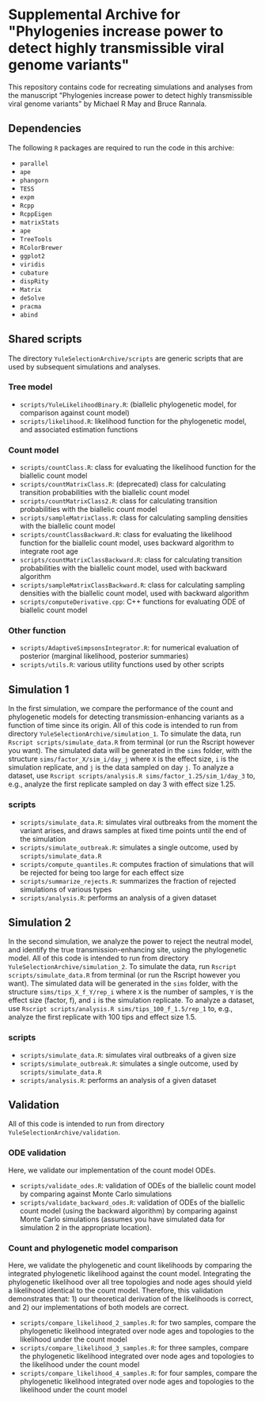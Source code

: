 # Supplemental Archive for "Phylogenies increase power to detect highly transmissible viral genome variants"

This repository contains code for recreating simulations and analyses from the manuscript "Phylogenies increase power to detect highly transmissible viral genome variants" by Michael R May and Bruce Rannala.

## Dependencies

The following `R` packages are required to run the code in this archive:
- `parallel`
- `ape`
- `phangorn`
- `TESS`
- `expm`
- `Rcpp`
- `RcppEigen`
- `matrixStats`
- `ape`
- `TreeTools`
- `RColorBrewer`
- `ggplot2`
- `viridis`
- `cubature`
- `dispRity`
- `Matrix`
- `deSolve`
- `pracma`
- `abind`

## Shared scripts

The directory `YuleSelectionArchive/scripts` are generic scripts that are used by subsequent simulations and analyses.

### Tree model

- `scripts/YuleLikelihoodBinary.R`: (biallelic phylogenetic model, for comparison against count model)
- `scripts/likelihood.R`: likelihood function for the phylogenetic model, and associated estimation functions

### Count model

- `scripts/countClass.R`: class for evaluating the likelihood function for the biallelic count model
- `scripts/countMatrixClass.R`: (deprecated) class for calculating transition probabilities with the biallelic count model
- `scripts/countMatrixClass2.R`: class for calculating transition probabilities with the biallelic count model
- `scripts/sampleMatrixClass.R`: class for calculating sampling densities with the biallelic count model
- `scripts/countClassBackward.R`: class for evaluating the likelihood function for the biallelic count model, uses backward algorithm to integrate root age
- `scripts/countMatrixClassBackward.R`: class for calculating transition probabilities with the biallelic count model, used with backward algorithm
- `scripts/sampleMatrixClassBackward.R`: class for calculating sampling densities with the biallelic count model, used with backward algorithm
- `scripts/computeDerivative.cpp`: C++ functions for evaluating ODE of biallelic count model

### Other function

- `scripts/AdaptiveSimpsonsIntegrator.R`: for numerical evaluation of posterior (marginal likelihood, posterior summaries)
- `scripts/utils.R`: various utility functions used by other scripts

## Simulation 1

In the first simulation, we compare the performance of the count and phylogenetic models for detecting transmission-enhancing variants as a function of time since its origin.
All of this code is intended to run from directory `YuleSelectionArchive/simulation_1`.
To simulate the data, run `Rscript scripts/simulate_data.R` from terminal (or run the Rscript however you want).
The simulated data will be generated in the `sims` folder, with the structure `sims/factor_X/sim_i/day_j` where `X` is the effect size, `i` is the simulation replicate, and `j` is the data sampled on day `j`.
To analyze a dataset, use `Rscript scripts/analysis.R sims/factor_1.25/sim_1/day_3` to, e.g., analyze the first replicate sampled on day 3 with effect size 1.25.

### scripts

- `scripts/simulate_data.R`: simulates viral outbreaks from the moment the variant arises, and draws samples at fixed time points until the end of the simulation
- `scripts/simulate_outbreak.R`: simulates a single outcome, used by `scripts/simulate_data.R`
- `scripts/compute_quantiles.R`: computes fraction of simulations that will be rejected for being too large for each effect size
- `scripts/summarize_rejects.R`: summarizes the fraction of rejected simulations of various types
- `scripts/analysis.R`: performs an analysis of a given dataset

## Simulation 2

In the second simulation, we analyze the power to reject the neutral model, and identify the true transmission-enhancing site, using the phylogenetic model.
All of this code is intended to run from directory `YuleSelectionArchive/simulation_2`.
To simulate the data, run `Rscript scripts/simulate_data.R` from terminal (or run the Rscript however you want).
The simulated data will be generated in the `sims` folder, with the structure `sims/tips_X_f_Y/rep_i` where `X` is the number of samples, `Y` is the effect size (factor, f), and `i` is the simulation replicate.
To analyze a dataset, use `Rscript scripts/analysis.R sims/tips_100_f_1.5/rep_1` to, e.g., analyze the first replicate with 100 tips and effect size 1.5.

### scripts

- `scripts/simulate_data.R`: simulates viral outbreaks of a given size
- `scripts/simulate_outbreak.R`: simulates a single outcome, used by `scripts/simulate_data.R`
- `scripts/analysis.R`: performs an analysis of a given dataset

## Validation

All of this code is intended to run from directory `YuleSelectionArchive/validation`.

### ODE validation

Here, we validate our implementation of the count model ODEs.

- `scripts/validate_odes.R`: validation of ODEs of the biallelic count model by comparing against Monte Carlo simulations
- `scripts/validate_backward_odes.R`: validation of ODEs of the biallelic count model (using the backward algorithm) by comparing against Monte Carlo simulations (assumes you have simulated data for simulation 2 in the appropriate location).

### Count and phylogenetic model comparison

Here, we validate the phylogenetic and count likelihoods by comparing the integrated phylogenetic likelihood against the count model.
Integrating the phylogenetic likelihood over all tree topologies and node ages should yield a likelihood identical to the count model.
Therefore, this validation demonstrates that: 1) our theoretical derivation of the likelihoods is correct, and 2) our implementations of both models are correct.

- `scripts/compare_likelihood_2_samples.R`: for two samples, compare the phylogenetic likelihood integrated over node ages and topologies to the likelihood under the count model
- `scripts/compare_likelihood_3_samples.R`: for three samples, compare the phylogenetic likelihood integrated over node ages and topologies to the likelihood under the count model
- `scripts/compare_likelihood_4_samples.R`: for four samples, compare the phylogenetic likelihood integrated over node ages and topologies to the likelihood under the count model






















